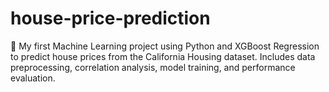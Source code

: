 # house-price-prediction
🏡 My first Machine Learning project using Python and XGBoost Regression to predict house prices from the California Housing dataset. Includes data preprocessing, correlation analysis, model training, and performance evaluation.
